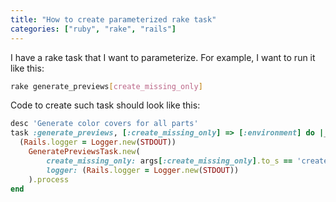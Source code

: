 ```yaml
---
title: "How to create parameterized rake task"
categories: ["ruby", "rake", "rails"]
---
```


I have a rake task that I want to parameterize. For example, I want to run it like this:

```bash
rake generate_previews[create_missing_only]
```

Code to create such task should look like this:
```ruby
desc 'Generate color covers for all parts'
task :generate_previews, [:create_missing_only] => [:environment] do |_, args|
  (Rails.logger = Logger.new(STDOUT))
    GeneratePreviewsTask.new(
        create_missing_only: args[:create_missing_only].to_s == 'create_missing_only',
        logger: (Rails.logger = Logger.new(STDOUT))
    ).process
end
````
